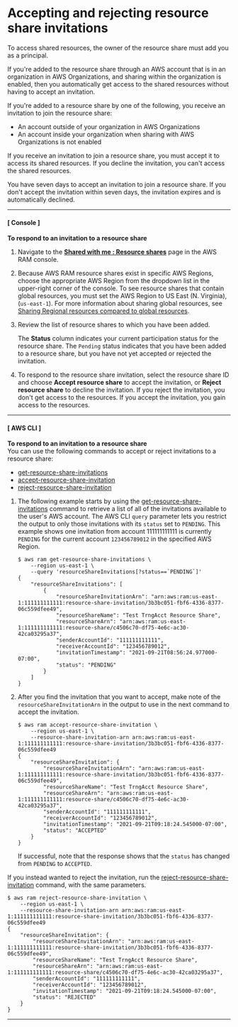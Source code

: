 # Accepting and rejecting resource share invitations<a name="working-with-shared-invitations"></a>

To access shared resources, the owner of the resource share must add you as a principal\.

If you're added to the resource share through an AWS account that is in an organization in AWS Organizations, and sharing within the organization is enabled, then you automatically get access to the shared resources without having to accept an invitation\.

If you're added to a resource share by one of the following, you receive an invitation to join the resource share:
+ An account outside of your organization in AWS Organizations
+ An account inside your organization when sharing with AWS Organizations is not enabled

If you receive an invitation to join a resource share, you must accept it to access its shared resources\. If you decline the invitation, you can't access the shared resources\.

You have seven days to accept an invitation to join a resource share\. If you don't accept the invitation within seven days, the invitation expires and is automatically declined\.

------
#### [ Console ]

**To respond to an invitation to a resource share**

1. Navigate to the **[Shared with me : Resource shares](https://console.aws.amazon.com/ram/home#SharedResourceShares:)** page in the AWS RAM console\.

1. Because AWS RAM resource shares exist in specific AWS Regions, choose the appropriate AWS Region from the dropdown list in the upper\-right corner of the console\. To see resource shares that contain global resources, you must set the AWS Region to US East \(N\. Virginia\), \(`us-east-1`\)\. For more information about sharing global resources, see [Sharing Regional resources compared to global resources](working-with-regional-vs-global.md)\.

1. Review the list of resource shares to which you have been added\.

   The **Status** column indicates your current participation status for the resource share\. The `Pending` status indicates that you have been added to a resource share, but you have not yet accepted or rejected the invitation\.

1. To respond to the resource share invitation, select the resource share ID and choose **Accept resource share** to accept the invitation, or **Reject resource share** to decline the invitation\. If you reject the invitation, you don't get access to the resources\. If you accept the invitation, you gain access to the resources\.

------
#### [ AWS CLI ]

**To respond to an invitation to a resource share**  
You can use the following commands to accept or reject invitations to a resource share:
+ [get\-resource\-share\-invitations](https://docs.aws.amazon.com/cli/latest/reference/ram/get-resource-share-invitations.html)
+ [accept\-resource\-share\-invitation](https://docs.aws.amazon.com/cli/latest/reference/ram/accept-resource-share-invitation.html)
+ [reject\-resource\-share\-invitation](https://docs.aws.amazon.com/cli/latest/reference/ram/reject-resource-share-invitation.html)

1. The following example starts by using the [get\-resource\-share\-invitations](https://docs.aws.amazon.com/cli/latest/reference/ram/get-resource-share-invitations.html) command to retrieve a list of all of the invitations available to the user's AWS account\. The AWS CLI `query` parameter lets you restrict the output to only those invitations with its `status` set to `PENDING`\. This example shows one invitation from account 111111111111 is currently `PENDING` for the current account `123456789012` in the specified AWS Region\.

   ```
   $ aws ram get-resource-share-invitations \
       --region us-east-1 \
       --query 'resourceShareInvitations[?status==`PENDING`]'
   {
       "resourceShareInvitations": [
           {
               "resourceShareInvitationArn": "arn:aws:ram:us-east-1:111111111111:resource-share-invitation/3b3bc051-fbf6-4336-8377-06c559dfee49",
               "resourceShareName": "Test TrngAcct Resource Share",
               "resourceShareArn": "arn:aws:ram:us-east-1:111111111111:resource-share/c4506c70-df75-4e6c-ac30-42ca03295a37",
               "senderAccountId": "111111111111",
               "receiverAccountId": "123456789012",
               "invitationTimestamp": "2021-09-21T08:56:24.977000-07:00",
               "status": "PENDING"
           }
       ]
   }
   ```

1. After you find the invitation that you want to accept, make note of the `resourceShareInvitationArn` in the output to use in the next command to accept the invitation\.

   ```
   $ aws ram accept-resource-share-invitation \
       --region us-east-1 \
       --resource-share-invitation-arn arn:aws:ram:us-east-1:111111111111:resource-share-invitation/3b3bc051-fbf6-4336-8377-06c559dfee49
   {
       "resourceShareInvitation": {
           "resourceShareInvitationArn": "arn:aws:ram:us-east-1:111111111111:resource-share-invitation/3b3bc051-fbf6-4336-8377-06c559dfee49",
           "resourceShareName": "Test TrngAcct Resource Share",
           "resourceShareArn": "arn:aws:ram:us-east-1:111111111111:resource-share/c4506c70-df75-4e6c-ac30-42ca03295a37",
           "senderAccountId": "111111111111",
           "receiverAccountId": "123456789012",
           "invitationTimestamp": "2021-09-21T09:18:24.545000-07:00",
           "status": "ACCEPTED"
       }
   }
   ```

   If successful, note that the response shows that the `status` has changed from `PENDING` to `ACCEPTED`\.

If you instead wanted to reject the invitation, run the [reject\-resource\-share\-invitation](https://docs.aws.amazon.com/cli/latest/reference/ram/reject-resource-share-invitation.html) command, with the same parameters\.

```
$ aws ram reject-resource-share-invitation \
    --region us-east-1 \
    --resource-share-invitation-arn arn:aws:ram:us-east-1:111111111111:resource-share-invitation/3b3bc051-fbf6-4336-8377-06c559dfee49
{
    "resourceShareInvitation": {
        "resourceShareInvitationArn": "arn:aws:ram:us-east-1:111111111111:resource-share-invitation/3b3bc051-fbf6-4336-8377-06c559dfee49",
        "resourceShareName": "Test TrngAcct Resource Share",
        "resourceShareArn": "arn:aws:ram:us-east-1:111111111111:resource-share/c4506c70-df75-4e6c-ac30-42ca03295a37",
        "senderAccountId": "111111111111",
        "receiverAccountId": "123456789012",
        "invitationTimestamp": "2021-09-21T09:18:24.545000-07:00",
        "status": "REJECTED"
    }
}
```

------
